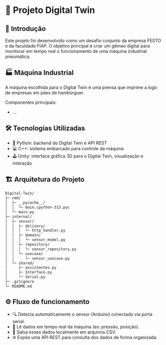 # 🚀 Projeto Digital Twin
## 🎯 Introdução  
Este projeto foi desenvolvido como um desafio conjunto da empresa FESTO e da faculdade FIAP.
O objetivo principal é criar um gêmeo digital para monitorar em tempo real o funcionamento de uma máquina industrial pneumática.

## 🏭 Máquina Industrial

A máquina escolhida para o Digital Twin é uma prensa que imprime a logo de empresas em pães de hambúrguer.

Componentes principais:
- ...

## 🛠️ Tecnologias Utilizadas
- 🐍 Python: backend do Digital Twin e API REST
- 💻 C++: sistema embarcado para controle da máquina
- 🕹️ Unity: interface gráfica 3D para o Digital Twin, visualização e interação

## 🏗️ Arquitetura do Projeto

```bash
Digital-Twin/
├─ cmd/
│  ├─ __pycache__/
│  │  └─ main.cpython-313.pyc
│  └─ main.py
├─ internal/
│  ├─ sensor/
│  │  ├─ delivery/
│  │  │  └─ http_handler.py
│  │  ├─ domain/
│  │  │  └─ sensor_model.py
│  │  ├─ repository/
│  │  │  └─ sensor_repository.py
│  │  └─ usecase/
│  │     └─ sensor_usecase.py
│  └─ shared/
│     ├─ assistentes.py
│     ├─ Interface.py
│     └─ Serial.py
├─ .gitignore
└─ README.md
```

## ⚙️ Fluxo de funcionamento

- 🔍 Detecta automaticamente o sensor (Arduino) conectado via porta serial.
- 📡 Lê dados em tempo real da máquina (ex: pressão, posição).
- 💾 Salva esses dados localmente em arquivos CSV.
- 🌐 Expõe uma API REST para consulta dos dados de forma organizada.